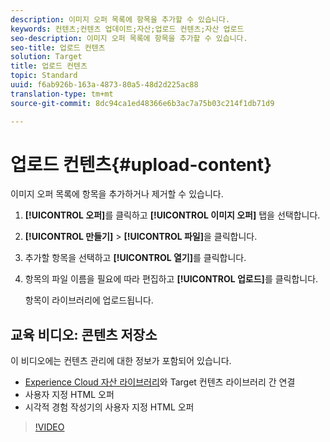 ```yaml
---
description: 이미지 오퍼 목록에 항목을 추가할 수 있습니다.
keywords: 컨텐츠;컨텐츠 업데이트;자산;업로드 컨텐츠;자산 업로드
seo-description: 이미지 오퍼 목록에 항목을 추가할 수 있습니다.
seo-title: 업로드 컨텐츠
solution: Target
title: 업로드 컨텐츠
topic: Standard
uuid: f6ab926b-163a-4873-80a5-48d2d225ac88
translation-type: tm+mt
source-git-commit: 8dc94ca1ed48366e6b3ac7a75b03c214f1db71d9

---
```



# 업로드 컨텐츠{#upload-content}

이미지 오퍼 목록에 항목을 추가하거나 제거할 수 있습니다.

1. **[!UICONTROL 오퍼]**&#x200B;를 클릭하고 **[!UICONTROL 이미지 오퍼]** 탭을 선택합니다.
1. **[!UICONTROL 만들기]** &gt; **[!UICONTROL 파일]**&#x200B;을 클릭합니다.
1. 추가할 항목을 선택하고 **[!UICONTROL 열기]**&#x200B;를 클릭합니다.
1. 항목의 파일 이름을 필요에 따라 편집하고 **[!UICONTROL 업로드]**&#x200B;를 클릭합니다.

   항목이 라이브러리에 업로드됩니다.

## 교육 비디오: 콘텐츠 저장소

이 비디오에는 컨텐츠 관리에 대한 정보가 포함되어 있습니다.

* [Experience Cloud 자산 라이브러리](https://docs.adobe.com/content/help/en/core-services/interface/assets/creative-cloud.html)와 Target 컨텐츠 라이브러리 간 연결
* 사용자 지정 HTML 오퍼
* 시각적 경험 작성기의 사용자 지정 HTML 오퍼

>[!VIDEO](https://video.tv.adobe.com/v/17387?captions=kor)